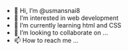 - 👋 Hi, I’m @usmansnai8
- 👀 I’m interested in web development
- 🌱 I’m currently learning html and CSS
- 💞️ I’m looking to collaborate on ...
- 📫 How to reach me ...

<!---
usmansnai8/usmansnai8 is a ✨ special ✨ repository because its `README.md` (this file) appears on your GitHub profile.
You can click the Preview link to take a look at your changes.
--->
